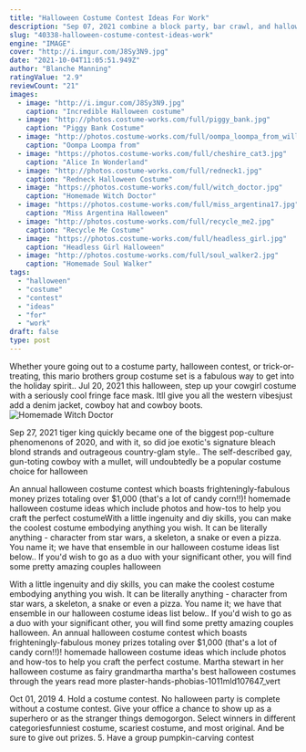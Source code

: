 ```yaml
---
title: "Halloween Costume Contest Ideas For Work"
description: "Sep 07, 2021 combine a block party, bar crawl, and halloween festivities, and you get nightmare on your street. Assign a different halloween activity or game to each house on your blockincluding making caramel apples and spooky cocktails, sharing ghost stories stories, decorating pumpkins, and, of course, a costume contest"
slug: "40338-halloween-costume-contest-ideas-work"
engine: "IMAGE"
cover: "http://i.imgur.com/J8Sy3N9.jpg"
date: "2021-10-04T11:05:51.949Z"
author: "Blanche Manning"
ratingValue: "2.9"
reviewCount: "21"
images:
  - image: "http://i.imgur.com/J8Sy3N9.jpg"
    caption: "Incredible Halloween costume"
  - image: "http://photos.costume-works.com/full/piggy_bank.jpg"
    caption: "Piggy Bank Costume"
  - image: "http://photos.costume-works.com/full/oompa_loompa_from_willy_wonka_and_the_chocolate_factory.jpg"
    caption: "Oompa Loompa from"
  - image: "https://photos.costume-works.com/full/cheshire_cat3.jpg"
    caption: "Alice In Wonderland"
  - image: "http://photos.costume-works.com/full/redneck1.jpg"
    caption: "Redneck Halloween Costume"
  - image: "https://photos.costume-works.com/full/witch_doctor.jpg"
    caption: "Homemade Witch Doctor"
  - image: "https://photos.costume-works.com/full/miss_argentina17.jpg"
    caption: "Miss Argentina Halloween"
  - image: "http://photos.costume-works.com/full/recycle_me2.jpg"
    caption: "Recycle Me Costume"
  - image: "https://photos.costume-works.com/full/headless_girl.jpg"
    caption: "Headless Girl Halloween"
  - image: "http://photos.costume-works.com/full/soul_walker2.jpg"
    caption: "Homemade Soul Walker"
tags:
  - "halloween"
  - "costume"
  - "contest"
  - "ideas"
  - "for"
  - "work"
draft: false
type: post
---
```


Whether youre going out to a costume party, halloween contest, or trick-or-treating, this mario brothers group costume set is a fabulous way to get into the holiday spirit.. Jul 20, 2021 this halloween, step up your cowgirl costume with a seriously cool fringe face mask. Itll give you all the western vibesjust add a denim jacket, cowboy hat and cowboy boots.
![Homemade Witch Doctor](https://photos.costume-works.com/full/witch_doctor.jpg "Homemade Witch Doctor")

Sep 27, 2021 tiger king quickly became one of the biggest pop-culture phenomenons of 2020, and with it, so did joe exotic&#39;s signature bleach blond strands and outrageous country-glam style.. The self-described gay, gun-toting cowboy with a mullet, will undoubtedly be a popular costume choice for halloween
<!--inArticleAds-->

<!--galleryOne-->

An annual halloween costume contest which boasts frighteningly-fabulous money prizes totaling over $1,000 (that's a lot of candy corn!!)! homemade halloween costume ideas which include photos and how-tos to help you craft the perfect costumeWith a little ingenuity and diy skills, you can make the coolest costume embodying anything you wish. It can be literally anything - character from star wars, a skeleton, a snake or even a pizza. You name it; we have that ensemble in our halloween costume ideas list below.. If you'd wish to go as a duo with your significant other, you will find some pretty amazing couples halloween
<!--inArticleAds-->

<!--galleryTwo-->

With a little ingenuity and diy skills, you can make the coolest costume embodying anything you wish. It can be literally anything - character from star wars, a skeleton, a snake or even a pizza. You name it; we have that ensemble in our halloween costume ideas list below.. If you'd wish to go as a duo with your significant other, you will find some pretty amazing couples halloween. An annual halloween costume contest which boasts frighteningly-fabulous money prizes totaling over $1,000 (that's a lot of candy corn!!)! homemade halloween costume ideas which include photos and how-tos to help you craft the perfect costume. Martha stewart in her halloween costume as fairy grandmartha martha's best halloween costumes through the years read more plaster-hands-phobias-1011mld107647_vert
<!--galleryThree-->

Oct 01, 2019 4. Hold a costume contest. No halloween party is complete without a costume contest. Give your office a chance to show up as a superhero or as the stranger things demogorgon. Select winners in different categoriesfunniest costume, scariest costume, and most original. And be sure to give out prizes. 5. Have a group pumpkin-carving contest